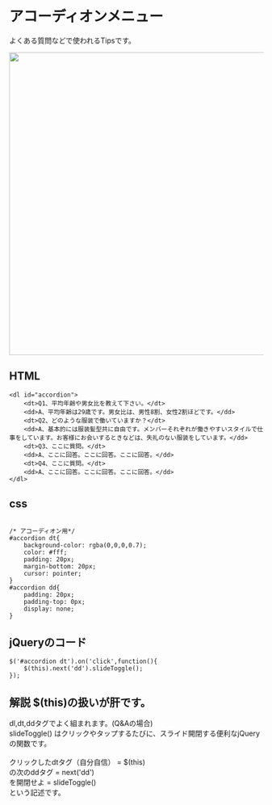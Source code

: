 # アコーディオンメニュー
よくある質問などで使われるTipsです。  

<img src="https://github.com/55Kaerukun/JavaScript/blob/master/images/qa.png" width="600px">
<br>

## HTML

```
<dl id="accordion">
    <dt>Q1、平均年齢や男女比を教えて下さい。</dt>
    <dd>A、平均年齢は29歳です。男女比は、男性8割、女性2割ほどです。</dd>
    <dt>Q2、どのような服装で働いていますか？</dt>
    <dd>A、基本的には服装髪型共に自由です。メンバーそれぞれが働きやすいスタイルで仕事をしています。お客様にお会いするときなどは、失礼のない服装をしています。</dd>
    <dt>Q3、ここに質問。</dt>
    <dd>A、ここに回答。ここに回答。ここに回答。</dd>
    <dt>Q4、ここに質問。</dt>
    <dd>A、ここに回答。ここに回答。ここに回答。</dd>
</dl>
```

## css

```

/* アコーディオン用*/
#accordion dt{
    background-color: rgba(0,0,0,0.7);
    color: #fff;
    padding: 20px;
    margin-bottom: 20px;
    cursor: pointer;
}
#accordion dd{
    padding: 20px;
    padding-top: 0px;
    display: none;
}
```

## jQueryのコード

```
$('#accordion dt').on('click',function(){
    $(this).next('dd').slideToggle();
});
```

## 解説  $(this)の扱いが肝です。

dl,dt,ddタグでよく組まれます。(Q&Aの場合)  
slideToggle() はクリックやタップするたびに、スライド開閉する便利なjQueryの関数です。  
<br>
クリックしたdtタグ（自分自信） = $(this)  
の次のddタグ = next('dd')  
を開閉せよ = slideToggle()  
という記述です。
